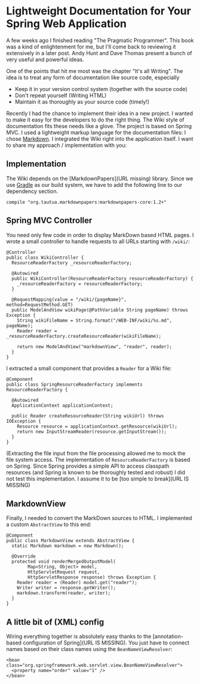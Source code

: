 Lightweight Documentation for Your Spring Web Application
=========================================================

A few weeks ago I finished reading "The Pragmatic Programmer".
This book was a kind of enlightenment for me,
but I'll come back to reviewing it extensively in a later post.
Andy Hunt and Dave Thomas present a bunch of very useful and powerful ideas.

One of the points that hit me most was the chapter "It's all Writing".
The idea is to treat any form of documentation like source code, especially

 - Keep it in your version control system (together with the source code)
 - Don't repeat yourself (Writing HTML)
 - Maintain it as thoroughly as your source code (timely!)

Recently I had the chance to implement their idea in a new project.
I wanted to make it easy for the developers to do the right thing.
The Wiki style of documentation fits these needs like a glove.
The project is based on Spring MVC.
I used a lightweight markup language for the documentation files: I chose [Markdown](links).
I integrated the Wiki right into the application itself.
I want to share my approach / implementation with you:

Implementation
--------------

The Wiki depends on the [MarkdownPapers](URL missing) library.
Since we use [Gradle](http://www.gradle.org) as our build system,
we have to add the following line to our dependency section.

    compile "org.tautua.markdownpapers:markdownpapers-core:1.2+"

Spring MVC Controller
---------------------

You need only few code in order to display MarkDown based HTML pages.
I wrote a small controller to handle requests to all URLs starting with `/wiki/`:

    @Controller
    public class WikiController {
      ResourceReaderFactory _resourceReaderFactory;

      @Autowired
      public WikiController(ResourceReaderFactory resourceReaderFactory) {
        _resourceReaderFactory = resourceReaderFactory;
      }

      @RequestMapping(value = "/wiki/{pageName}", method=RequestMethod.GET)
      public ModelAndView wikiPage(@PathVariable String pageName) throws Exception {
        String wikiFileName = String.format("/WEB-INF/wiki/%s.md", pageName);
        Reader reader = _resourceReaderFactory.createResourceReader(wikiFileName);

        return new ModelAndView("markdownView", "reader", reader);
      }
    }

I extracted a small component that provides a `Reader` for a Wiki file:

    @Component
    public class SpringResourceReaderFactory implements ResourceReaderFactory {

      @Autowired
      ApplicationContext applicationContext;

      public Reader createResourceReader(String wikiUrl) throws IOException {
        Resource resource = applicationContext.getResource(wikiUrl);
        return new InputStreamReader(resource.getInputStream());
      }
    }

(Extracting the file input from the file processing allowed me to mock the file system access.
The implementation of `ResourceReaderFactory` is based on Spring.
Since Spring provides a simple API to access classpath resources
(and Spring is known to be thoroughly tested and robust)
I did not test this implementation.
I assume it to be [too simple to break](URL IS MISSING)


MarkdownView
------------

Finally, I needed to convert the MarkDown sources to HTML.
I implemented a custom `AbstractView` to this end:

    @Component
    public class MarkdownView extends AbstractView {
      static Markdown markdown = new Markdown();

      @Override
      protected void renderMergedOutputModel(
            Map<String, Object> model,
            HttpServletRequest request,
            HttpServletResponse response) throws Exception {
        Reader reader = (Reader) model.get("reader");
        Writer writer = response.getWriter();
        markdown.transform(reader, writer);
      }
    }


A little bit of (XML) config
----------------------------

Wiring everything together is absolutely easy thanks to the
[annotation-based configuration of Spring](URL IS MISSING).
You just have to connect names based on their class names
using the `BeanNameViewResolver`:

    <bean class="org.springframework.web.servlet.view.BeanNameViewResolver">
      <property name="order" value="1" />
    </bean>

